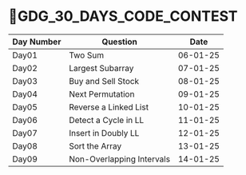 # 🌟GDG_30_DAYS_CODE_CONTEST

| Day Number | Question                  | Date       |
|------------|---------------------------|------------|
| Day01      | Two Sum                  | 06-01-25   |
| Day02      | Largest Subarray         | 07-01-25   |
| Day03      | Buy and Sell Stock       | 08-01-25   |
| Day04      | Next Permutation         | 09-01-25   |
| Day05      | Reverse a Linked List    | 10-01-25   |
| Day06      | Detect a Cycle in LL     | 11-01-25   |
| Day07      | Insert in Doubly LL      | 12-01-25   |
| Day08      | Sort the Array           | 13-01-25   |
| Day09      | Non-Overlapping Intervals| 14-01-25   |

